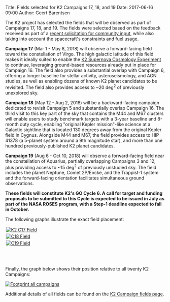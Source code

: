Title: Fields selected for K2 Campaigns 17, 18, and 19
Date: 2017-06-16 09:00
Author: Geert Barentsen

The K2 project has selected the fields that will be observed
as part of Campaigns 17, 18, and 19.
The fields were selected based on the feedback received
as part of a [recent solicitation for community input](request-for-input-on-the-campaign-17-and-18-field-placement.html),
while also taking into account the spacecraft's constraints
and fuel usage.

<b>Campaign 17</b> (Mar 1 - May 8, 2018) will observe a forward-facing field
toward the constellation of Virgo.
The high galactic latitude of this field makes it ideally suited
to enable the [K2 Supernova Cosmology Experiment](supernova-experiment) to continue, leveraging ground-based resources already put in place for Campaign 16.
The field also provides a substantial overlap with Campaign 6,
offering a longer baseline for stellar activity, asteroseismology, and AGN studies,
as well as enabling dozens of known K2 planet candidates to be revisited.
The field also provides access to ~20 deg<sup>2</sup> of previously unexplored sky.

<b>Campaign 18</b> (May 12 - Aug 2, 2018) will be a backward-facing campaign dedicated to revisit Campaign 5 and substantially overlap Campaign 16.
The third visit to this key part of the sky that contains the M44 and M67
clusters will enable users to study benchmark targets with a 3-year baseline and 8-month duty cycle, enabling "original Kepler mission"-like science
at a Galactic sightline that is located 130 degrees away from the original Kepler field in Cygnus.
Alongside M44 and M67, the field provides access to HIP 41378 (a 5-planet system around a 9th magnitude star),
and more than one hundred previously-published K2 planet candidates.

<b>Campaign 19</b> (Aug 6 - Oct 10, 2018) will observe a forward-facing field near the constellation of Aquarius, partially overlapping Campaigns 3 and 12,
plus providing access to ~15 deg<sup>2</sup> of previously unstudied sky.
The field includes the planet Neptune, Comet 2P/Encke, and the Trappist-1 system and the forward-facing orientation facilitates simultaneous ground observations.

<b>These fields will constitute K2's GO Cycle 6.
A call for target and funding proposals to be submitted to this Cycle
is expected to be issued in July as part of the NASA ROSES program,
with a Step-1 deadline expected to fall in October.</b>

The following graphs illustrate the exact field placement:

<div clas="row">
<div class="col-sm-4">
<a href="images/k2/k2-c17-field.png"><img src="images/k2/k2-c17-field.png" alt="K2 C17 Field" style="margin: 2px;" class="img-responsive"></a>
</div>
<div class="col-sm-4">
<a href="images/k2/k2-c18-field.png"><img src="images/k2/k2-c18-field.png" alt="C18 Field" style="margin: 2px;"></a>
</div>
<div class="col-sm-4">
<a href="images/k2/k2-c19-field.png"><img src="images/k2/k2-c19-field.png" alt="C19 Field" style="margin: 2px;" class="img-responsive"></a>
</div>
</div>

<br>&nbsp;
<br>

Finally, the graph below shows their position relative to all twenty K2 Campaigns:

<div class="row">
<a href="images/k2/footprint-all-campaigns.png"><img src="images/k2/footprint-all-campaigns.png" alt="Footprint all campaigns"></a>
</div>

Additional details of all fields can be found on the [K2 Campaign fields page](k2-fields.html).
